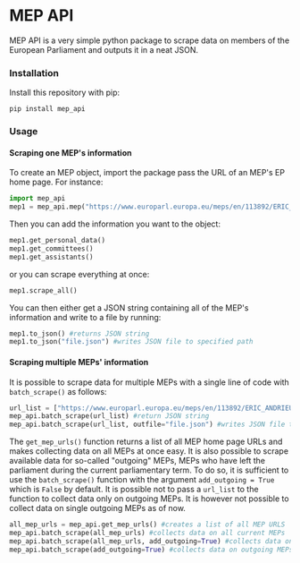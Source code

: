 # MEP API
MEP API is a very simple python package to scrape data on members of the European Parliament and outputs it in a neat JSON.

### Installation
Install this repository with pip:
```
pip install mep_api
```

### Usage

#### Scraping one MEP's information
To create an MEP object, import the package pass the URL of an MEP's EP home page. For instance:
```python
import mep_api
mep1 = mep_api.mep("https://www.europarl.europa.eu/meps/en/113892/ERIC_ANDRIEU/home")
```
Then you can add the information you want to the object:
```python
mep1.get_personal_data()
mep1.get_committees()
mep1.get_assistants()
```
or you can scrape everything at once:
```python
mep1.scrape_all()
```
You can then either get a JSON string containing all of the MEP's information and write to a file by running:
```python
mep1.to_json() #returns JSON string
mep1.to_json("file.json") #writes JSON file to specified path
```

#### Scraping multiple MEPs' information
It is possible to scrape data for multiple MEPs with a single line of code with `batch_scrape()` as follows:
```python
url_list = ["https://www.europarl.europa.eu/meps/en/113892/ERIC_ANDRIEU/home", "https://www.europarl.europa.eu/meps/en/124831/ISABELLA_ADINOLFI/home", "https://www.europarl.europa.eu/meps/en/28161/MARGRETE_AUKEN/home"]
mep_api.batch_scrape(url_list) #return JSON string
mep_api.batch_scrape(url_list, outfile="file.json") #writes JSON file to specified path
```
The `get_mep_urls()` function returns a list of all MEP home page URLs and makes collecting data on all MEPs at once easy. It is also possible to scrape available data for so-called "outgoing" MEPs, MEPs who have left the parliament during the current parliamentary term. To do so, it is sufficient to use the `batch_scrape()` function with the argument `add_outgoing = True` which is `False` by default. It is possible not to pass a `url_list` to the function to collect data only on outgoing MEPs. It is however not possible to collect data on single outgoing MEPs as of now.
```python
all_mep_urls = mep_api.get_mep_urls() #creates a list of all MEP URLS
mep_api.batch_scrape(all_mep_urls) #collects data on all current MEPs
mep_api.batch_scrape(all_mep_urls, add_outgoing=True) #collects data on all current MEPs and outgoing MEPs
mep_api.batch_scrape(add_outgoing=True) #collects data on outgoing MEPs
```
